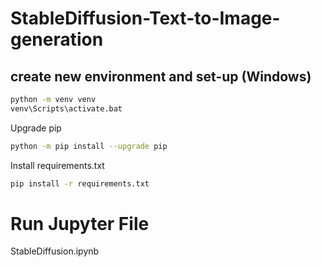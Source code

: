 # StableDiffusion-Text-to-Image-generation

## create new environment and set-up (Windows)

```sh
python -m venv venv
venv\Scripts\activate.bat
```

Upgrade pip
```sh
python -m pip install --upgrade pip
```

Install requirements.txt
```sh
pip install -r requirements.txt
```

# Run Jupyter File
StableDiffusion.ipynb
